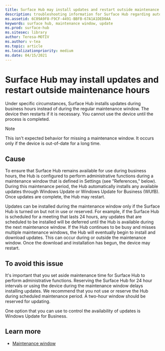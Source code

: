 ```yaml
---
title: Surface Hub may install updates and restart outside maintenance hours
description: troubleshooting information for Surface Hub regarding automatic updates
ms.assetid: 6C09A9F8-F9CF-4491-BBFB-67A1A1DED0AA
keywords: surface hub, maintenance window, update
ms.prod: surface-hub
ms.sitesec: library
author: Teresa-MOTIV
ms.author: v-tea
ms.topic: article
ms.localizationpriority: medium
ms.date: 04/15/2021
---
```


# Surface Hub may install updates and restart outside maintenance hours

Under specific circumstances, Surface Hub installs updates during business hours instead of during the regular maintenance window. The device then restarts if it is necessary. You cannot use the device until the process is completed.

> [!NOTE]  
> This isn't expected behavior for missing a maintenance window. It occurs only if the device is out-of-date for a long time.

## Cause

To ensure that Surface Hub remains available for use during business hours, the Hub is configured to perform administrative functions during a maintenance window that is defined in Settings (see "References," below). During this maintenance period, the Hub automatically installs any available updates through Windows Update or Windows Update for Business (WUfB). Once updates are complete, the Hub may restart.

Updates can be installed during the maintenance window only if the Surface Hub is turned on but not in use or reserved. For example, if the Surface Hub is scheduled for a meeting that lasts 24 hours, any updates that are scheduled to be installed will be deferred until the Hub is available during the next maintenance window. If the Hub continues to be busy and misses multiple maintenance windows, the Hub will eventually begin to install and download updates. This can occur during or outside the maintenance window. Once the download and installation has begun, the device may restart.

## To avoid this issue

It's important that you set aside maintenance time for Surface Hub to perform administrative functions. Reserving the Surface Hub for 24 hour intervals or using the device during the maintenance window delays installing updates. We recommend that you not use or reserve the Hub during scheduled maintenance period. A two-hour window should be reserved for updating.

One option that you can use to control the availability of updates is Windows Update for Business.

## Learn more
  
- [Maintenance window](manage-windows-updates-for-surface-hub.md#maintenance-window) 
